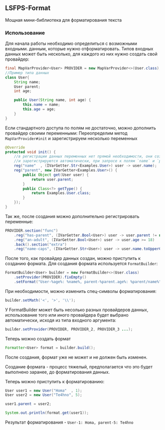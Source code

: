 ## LSFPS-Format
Мощная мини-библиотека для форматирования текста

### Использование
Для начала работы необходимо определиться с возможными входными.
данным, которые нужно отформатировать. Типов входных данных 
может быть несколько, для каждого из них нужно создать свой провайдер:
```java
final MapVarProvider<User> PROVIDER = new MapVarProvider<>(User.class);
//Пример типа данных
class User{
    String name;
    User parent;
    int age;

    public User(String name, int age) {
        this.name = name;
        this.age = age;
    }
}
```
Если стандартного доступа по полям не достаточно, можно дополнить провайдер своими переменными:
Переопределим метод `MapVarProvider#init` и зарегистрируем несколько переменных

```java
@Override
protected void init() {
    //в регистрации данных переменных нет прямой необходимости, они создадутся 
    //и зарегистрируются автоматически, при запросе к полям `name` и `parent`
    reg("name"  , (IVarGetter.Str<Examples.User>) user -> user.name);
    reg("parent", new IVarGetter<Examples.User>() {
        public Object get(User user) {
            return user.parent;
        }
        public Class<?> getType() {
            return Examples.User.class;
        }
    });
}
```
Так же, после создания можно дополнительно регистрировать переменные:
```java
PROVIDER.section("func")
    .reg("has-parent", (IVarGetter.Bool<User>) user -> user.parent != null)
    .reg("an-adult", (IVarGetter.Bool<User>) user -> user.age >= 18)
    .back().section("extra")
    .reg("name-caps", (IVarGetter.Str<User>) user -> user.name.toUpperCase(Locale.ROOT));
```

После того, как провайдер данных создан, можно приступить к созданию формата.
Для создания формата используется `FormatBuilder`:
```java
FormatBuilder<User> builder = new FormatBuilder<>(User.class)
    .setProvider(PROVIDER).fixEmpty()
    .setFormat("User-%age%: %name%, parent-%parent.age%: %parent/name%");
```
При необходимости, можно изменить спец-символы форматирования:
```java
builder.setMath('<', '>', '\\');
```

У FormatBuilder может быть несолько разных провайдеров данных, 
использование того или иного провайдера будет выбрано автоматически, 
исходя из типа входного аргумента:
```java
builder.setProvider(PROVIDER, PROVIDER_2, PROVIDER_3 ...);
```

Теперь можно создать формат
```java
Formatter<User> format = builder.build();
```

После создания, формат уже не может и не должен быть изменен.

Создание формата - процесс тяжелый, 
предполагается что это будет выполнено заранее, до форматирования данных.

Теперь можно приступить к форматированию:
```java
User user1 = new User("Homa"  , 1);
User user2 = new User("Te4hno", 5);

user1.parent = user2;

System.out.println(format.get(user1));
```
Результат форматирования - `User-1: Homa, parent-5: Te4hno`